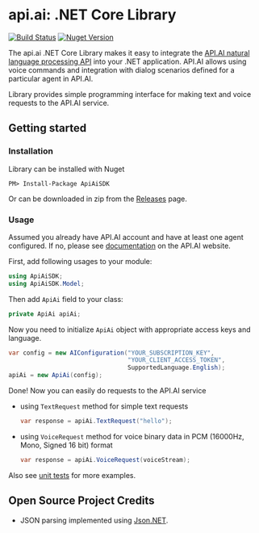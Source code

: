 api.ai: .NET Core Library
==============

[![Build Status](https://travis-ci.org/api-ai/api-ai-net.svg?branch=master)](https://travis-ci.org/api-ai/api-ai-net)
[![Nuget Version](https://img.shields.io/nuget/v/ApiAiSDK.svg)](https://www.nuget.org/packages/ApiAiSDK/)

The api.ai .NET Core Library makes it easy to integrate the [API.AI natural language processing API](http://api.ai) into your .NET application. API.AI allows using voice commands and integration with dialog scenarios defined for a particular agent in API.AI.

Library provides simple programming interface for making text and voice requests to the API.AI service. 

## Getting started

### Installation
Library can be installed with Nuget
```
PM> Install-Package ApiAiSDK
```

Or can be downloaded in zip from the [Releases](https://github.com/api-ai/api-ai-net/releases) page.

### Usage

Assumed you already have API.AI account and have at least one agent configured. If no, please see [documentation](http://api.ai/docs/index.html) on the API.AI website.

First, add following usages to your module:
```csharp
using ApiAiSDK;
using ApiAiSDK.Model;
```

Then add `ApiAi` field to your class:
```csharp
private ApiAi apiAi;
```

Now you need to initialize `ApiAi` object with appropriate access keys and language.
```csharp
var config = new AIConfiguration("YOUR_SUBSCRIPTION_KEY", 
                                 "YOUR_CLIENT_ACCESS_TOKEN", 
                                 SupportedLanguage.English);
apiAi = new ApiAi(config);
```

Done! Now you can easily do requests to the API.AI service 
* using `TextRequest` method for simple text requests
    ```csharp
    var response = apiAi.TextRequest("hello");
    ```

* using `VoiceRequest` method for voice binary data in PCM (16000Hz, Mono, Signed 16 bit) format
    ```csharp
    var response = apiAi.VoiceRequest(voiceStream);
    ```

Also see [unit tests](https://github.com/api-ai/api-ai-net/blob/master/ApiAiSDK.Tests/ApiAiTest.cs) for more examples.

## Open Source Project Credits

* JSON parsing implemented using [Json.NET](http://www.newtonsoft.com/json).

